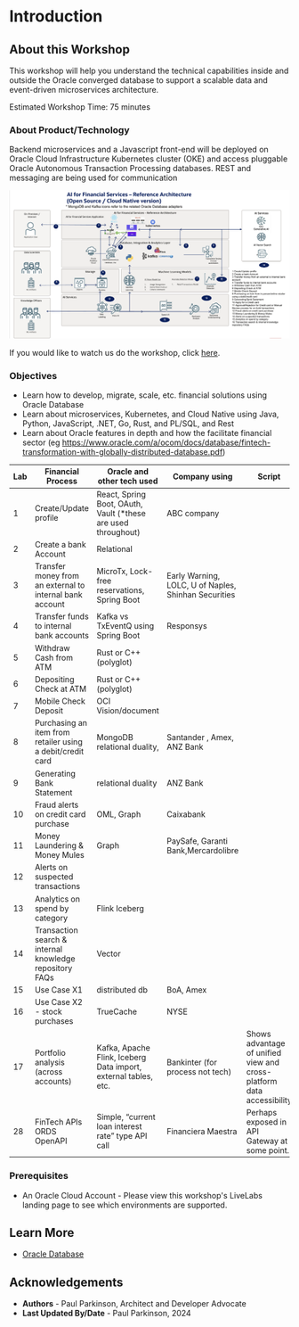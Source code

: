 # Introduction

## About this Workshop

[](youtube:v0nYRueADbo)

This workshop will help you understand the technical capabilities inside and outside the Oracle converged database to support a scalable data and event-driven microservices architecture.

Estimated Workshop Time: 75 minutes

### About Product/Technology

Backend microservices and a Javascript front-end will be deployed on Oracle Cloud Infrastructure Kubernetes cluster (OKE) and access pluggable Oracle Autonomous Transaction Processing databases. REST and messaging are being used for communication 

![Microservices Architecture](./images/architecture.png " ")

If you would like to watch us do the workshop, click [here](https://youtu.be/yLBEPjOWaz0).

### Objectives


- Learn how to develop, migrate, scale, etc. financial solutions using Oracle Database 
- Learn about microservices, Kubernetes, and Cloud Native using Java, Python, JavaScript, .NET, Go, Rust, and PL/SQL, and Rest
- Learn about Oracle features in depth and how the facilitate financial sector (eg https://www.oracle.com/a/ocom/docs/database/fintech-transformation-with-globally-distributed-database.pdf)

| Lab | Financial Process                                                                    | Oracle and other tech used                                      | Company using                                        | Script                                                                |
|-----|--------------------------------------------------------------------------------------|-----------------------------------------------------------------|------------------------------------------------------|-----------------------------------------------------------------------|
| 1   | Create/Update profile                                                                | React, Spring Boot, OAuth, Vault (*these are used throughout)   | ABC company                                          |                                                                       |
| 2   | Create a bank Account                                                                | Relational                                                      |                                                      |                                                                       |
| 3   | Transfer money from an external to internal bank account                             | MicroTx, Lock-free reservations, Spring Boot                    | Early Warning, LOLC, U of Naples, Shinhan Securities |                                                                       |
| 4   | Transfer funds to internal bank accounts                                             | Kafka vs TxEventQ using Spring Boot                             | Responsys                                            |                                                                       |
| 5   | Withdraw Cash from ATM                                                               | Rust or C++ (polyglot)                                          |                                                      |                                                                       |
| 6   | Depositing Check at ATM                                                              | Rust or C++  (polyglot)                                         |                                                      |                                                                       |
| 7   | Mobile Check Deposit                                                                 | OCI Vision/document                                             |                                                      |                                                                       |
| 8   | Purchasing an item from retailer using a debit/credit card                           | MongoDB relational duality,                                     | Santander  , Amex, ANZ Bank                          |                                                                       |
| 9   | Generating Bank Statement                                                            | relational duality                                              | ANZ Bank                                             |                                                                       |
| 10  | Fraud alerts on credit card purchase                                                 | OML, Graph                                                      | Caixabank                                            |                                                                       |
| 11  | Money Laundering & Money Mules                                                       | Graph                                                           | PaySafe, Garanti Bank,Mercardolibre                  |                                                                       |
| 12  | Alerts on suspected transactions                                                     |                                                                 |                                                      |                                                                       |
| 13  | Analytics on spend by category                                                       | Flink Iceberg                                                   |                                                      |                                                                       |
| 14  | Transaction search & internal knowledge repository FAQs                              | Vector                                                          |                                                      |                                                                       |
| 15  | Use Case X1                                                                          | distributed db                                                  | BoA, Amex                                            |                                                                       |
| 16  | Use Case X2 - stock purchases                                                        | TrueCache                                                       | NYSE                                                 |                                                                       |
| 17  | Portfolio analysis (across accounts)                                                 | Kafka, Apache Flink, Iceberg Data import, external tables, etc. | Bankinter (for process not tech)                     | Shows advantage of unified view and cross-platform data accessibility |
| 28  | FinTech APIs ORDS OpenAPI                                                            | Simple, “current loan interest rate” type API call              | Financiera Maestra                                   | Perhaps exposed in API Gateway at some point.                         |




### Prerequisites

 - An Oracle Cloud Account - Please view this workshop's LiveLabs landing page to see which environments are supported.

## Learn More

* [Oracle Database](https://bit.ly/mswsdatabase)

## Acknowledgements
* **Authors** - Paul Parkinson, Architect and Developer Advocate
* **Last Updated By/Date** - Paul Parkinson, 2024
